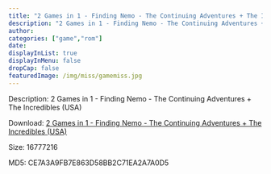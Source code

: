 ```yaml
---
title: "2 Games in 1 - Finding Nemo - The Continuing Adventures + The Incredibles (USA)"
description: "2 Games in 1 - Finding Nemo - The Continuing Adventures + The Incredibles (USA)"
author: 
categories: ["game","rom"]
date: 
displayInList: true
displayInMenu: false
dropCap: false
featuredImage: /img/miss/gamemiss.jpg
---
```


Description: 2 Games in 1 - Finding Nemo - The Continuing Adventures + The Incredibles (USA)

Download: <a style="text-decoration:underline;" href="https://mega.nz/#!PaISXAST!J_wq5p4Fzv0SuVWleepy_naluDbQ53oZYD2X4RuNXVo" target = "_blank" rel = "nofollow" > 2 Games in 1 - Finding Nemo - The Continuing Adventures + The Incredibles (USA)</a>

Size: 16777216

MD5: CE7A3A9FB7E863D58BB2C71EA2A7A0D5

